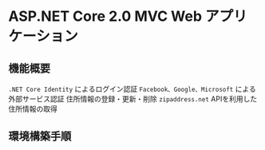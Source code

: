 # ASP.NET Core 2.0 MVC Web アプリケーション

## 機能概要

`.NET Core Identity` によるログイン認証
`Facebook、Google、Microsoft` による外部サービス認証
住所情報の登録・更新・削除
`zipaddress.net` APIを利用した住所情報の取得


## 環境構築手順



